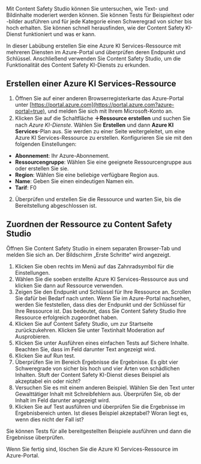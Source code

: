 Mit Content Safety Studio können Sie untersuchen, wie Text- und Bildinhalte moderiert werden können. Sie können Tests für Beispieltext oder -bilder ausführen und für jede Kategorie einen Schweregrad von sicher bis hoch erhalten. Sie können schnell herausfinden, wie der Content Safety KI-Dienst funktioniert und was er kann. 

In dieser Labübung erstellen Sie eine Azure KI Services-Ressource mit mehreren Diensten im Azure-Portal und überprüfen deren Endpunkt und Schlüssel. Anschließend verwenden Sie Content Safety Studio, um die Funktionalität des Content Safety KI-Diensts zu erkunden. 

## Erstellen einer Azure KI Services-Ressource

1.  Öffnen Sie auf einer anderen Browserregisterkarte das Azure-Portal unter [https://portal.azure.com](https://portal.azure.com?azure-portal=true), und melden Sie sich mit Ihrem Microsoft-Konto an.
1.  Klicken Sie auf die Schaltfläche **&#65291;Ressource erstellen** und suchen Sie nach *Azure KI-Dienste*. Wählen Sie **Erstellen** und dann **Azure KI Services**-Plan aus. Sie werden zu einer Seite weitergeleitet, um eine Azure KI Services-Ressource zu erstellen. Konfigurieren Sie sie mit den folgenden Einstellungen:
- **Abonnement**: Ihr Azure-Abonnement.
- **Ressourcengruppe**: Wählen Sie eine geeignete Ressourcengruppe aus oder erstellen Sie sie.
- **Region**: Wählen Sie eine beliebige verfügbare Region aus.
- **Name**: Geben Sie einen eindeutigen Namen ein.
- **Tarif**: F0 
2.  Überprüfen und erstellen Sie die Ressource und warten Sie, bis die Bereitstellung abgeschlossen ist. 

## Zuordnen der Ressource zu Content Safety Studio 
Öffnen Sie Content Safety Studio in einem separaten Browser-Tab und melden Sie sich an. Der Bildschirm „Erste Schritte“ wird angezeigt.

1.  Klicken Sie oben rechts im Menü auf das Zahnradsymbol für die Einstellungen.
2.  Wählen Sie die soeben erstellte Azure KI Services-Ressource aus und klicken Sie dann auf Ressource verwenden.
3.  Zeigen Sie den Endpunkt und Schlüssel für Ihre Ressource an. Scrollen Sie dafür bei Bedarf nach unten. Wenn Sie im Azure-Portal nachsehen, werden Sie feststellen, dass dies der Endpunkt und der Schlüssel für Ihre Ressource ist. Das bedeutet, dass Sie Content Safety Studio Ihre Ressource erfolgreich zugeordnet haben.
4.  Klicken Sie auf Content Safety Studio, um zur Startseite zurückzukehren. Klicken Sie unter Textinhalt Moderation auf Ausprobieren.
5.  Klicken Sie unter Ausführen eines einfachen Tests auf Sichere Inhalte. Beachten Sie, dass im Feld darunter Text angezeigt wird. 
6.  Klicken Sie auf Run test. 
7.  Überprüfen Sie im Bereich Ergebnisse die Ergebnisse. Es gibt vier Schweregrade von sicher bis hoch und vier Arten von schädlichen Inhalten. Stuft der Content Safety KI-Dienst dieses Beispiel als akzeptabel ein oder nicht? 
8.  Versuchen Sie es mit einem anderen Beispiel. Wählen Sie den Text unter Gewalttätiger Inhalt mit Schreibfehlern aus. Überprüfen Sie, ob der Inhalt im Feld darunter angezeigt wird.
9.  Klicken Sie auf Test ausführen und überprüfen Sie die Ergebnisse im Ergebnisbereich unten. Ist dieses Beispiel akzeptabel? Woran liegt es, wenn dies nicht der Fall ist?

Sie können Tests für alle bereitgestellten Beispiele ausführen und dann die Ergebnisse überprüfen.

Wenn Sie fertig sind, löschen Sie die Azure KI Services-Ressource im Azure-Portal. 
